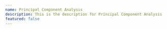 ```yaml
---
name: Principal Component Analysis
description: This is the description for Principal Component Analysis
featured: false
---
```

